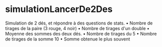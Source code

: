 # simulationLancerDe2Des
Simulation de 2 dés, et répondre à des questions de stats. 
• Nombre de tirages de la paire (3 rouge, 4 noir) 
• Nombre de tirages d'un double • Moyenne des sommes des deux dés. 
• Nombre de tirages du 5 
• Nombre de tirages de la somme 10 
• Somme obtenue le plus souvent
